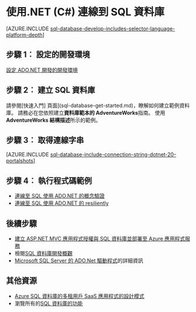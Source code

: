 <properties
    pageTitle="使用.NET (C#) 連線到 SQL 資料庫 |Microsoft Azure"
    description="使用範例中的程式碼此快速開始建立新的應用程式與 C# 及功能強大的 Azure SQL 資料庫在雲端關聯式資料庫的備份。"
    services="sql-database"
    documentationCenter=""
    authors="tobbox"
    manager="jhubbard"
    editor=""/>

<tags
    ms.service="sql-database"
    ms.workload="drivers"
    ms.tgt_pltfrm="na"
    ms.devlang="dotnet"
    ms.topic="article"
    ms.date="06/16/2016"
    ms.author="tobiast"/>

# <a name="connect-to-sql-database-by-using-net-c"></a>使用.NET (C#) 連線到 SQL 資料庫

[AZURE.INCLUDE [sql-database-develop-includes-selector-language-platform-depth](../../includes/sql-database-develop-includes-selector-language-platform-depth.md)] 

## <a name="step-1--configure-development-environment"></a>步驟 1︰ 設定的開發環境

[設定 ADO.NET 開發的開發環境](https://msdn.microsoft.com/library/mt718321.aspx)

## <a name="step-2-create-a-sql-database"></a>步驟 2︰ 建立 SQL 資料庫

請參閱[快速入門] 頁面](sql-database-get-started.md)，瞭解如何建立範例資料庫。  請務必在您依照建立**資料庫範本的 AdventureWorks**指南。 使用**AdventureWorks 結構描述**所示的範例。  

## <a name="step-3--get-connection-string"></a>步驟 3︰ 取得連線字串

[AZURE.INCLUDE [sql-database-include-connection-string-dotnet-20-portalshots](../../includes/sql-database-include-connection-string-dotnet-20-portalshots.md)]

## <a name="step-4-run-sample-code"></a>步驟 4︰ 執行程式碼範例

* [連線至 SQL 使用 ADO.NET 的概念驗證](https://msdn.microsoft.com/library/mt718320.aspx)
* [連線至 SQL 使用 ADO.NET 的 resiliently](https://msdn.microsoft.com/library/mt703195.aspx)

## <a name="next-steps"></a>後續步驟

* [建立 ASP.NET MVC 應用程式授權與 SQL 資料庫並部署至 Azure 應用程式服務]( ../app-service-web/web-sites-dotnet-deploy-aspnet-mvc-app-membership-oauth-sql-database.md)
* 檢閱[SQL 資料庫開發概觀](sql-database-develop-overview.md)
* [Microsoft SQL Server 的 ADO.Net 驅動程式](https://msdn.microsoft.com/library/mt657768.aspx)的詳細資訊

## <a name="additional-resources"></a>其他資源 

* [Azure SQL 資料庫的多租用戶 SaaS 應用程式的設計模式](sql-database-design-patterns-multi-tenancy-saas-applications.md)
* 瀏覽所有的[SQL 資料庫的功能](https://azure.microsoft.com/services/sql-database/)





